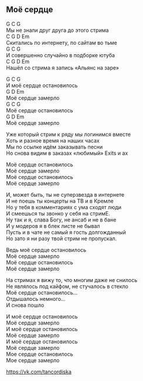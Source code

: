 ## Моё сердце  
 G C G    
Мы не знали друг друга до этого стрима    
C G D Em  
Скитались по интернету, по сайтам во тьме  
G C G   
И совершенно случайно в подборке ютуба  
C G D Em  
Нашёл со стрима я запись «Альянс на заре»
  
G C G  
И моё сердце остановилось  
G D Em    
Моё сердце замерло  
G C G  
Моё сердце остановилось  
G D Em  
Моё сердце замерло  
 
Уже который стрим к ряду мы логинимся вместе  
Хоть и разное время на наших часах  
Мы по ссылке идём заказывать песни  
Но снова видим в заказах «любимый» Exits и ах  

Моё сердце остановилось  
Моё сердце замерло  
Моё сердце остановилось  
Моё сердце замерло  

И, может быть, ты не суперзвезда в интернете   
И не поешь ты концерты на ТВ и в Кремле   
Но у тебя в комментариях с ума сходят люди  
И смеешься ты звонко у себя на стримЕ.  
Ну так и я, слава Богу, не ансаб и не в бане   
И у модеров я в блек листе не бывал   
Пусть и в чате не самый я гость долгожданный  
Но зато я ни разу твой стрим не пропускал.  

Ведь моё сердце остановилось   
Моё сердце замерло   
Моё сердце остановилось   
Моё сердце замерло   

На стримах я вижу то, что многим даже не снилось   
Не являлось под кайфом, не стучалось в стекло   
Моё сердце остановилось…   
Отдышалось немного…   
И снова пошло   

И моё сердце остановилось   
Моё сердце замерло   
И моё сердце остановилось   
Моё сердце замерло   
И моё сердце остановилось   
Моё сердце замерло   
Мое сердце остановилось   
Мое сердце замерло  

https://vk.com/tancordiska
